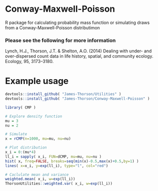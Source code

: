 # Conway-Maxwell-Poisson
R package for calculating probability mass function or simulating draws from a Conway-Maxwell-Poisson distributimon

### Please see the following for more information
Lynch, H.J., Thorson, J.T. & Shelton, A.O. (2014) Dealing with under- and over-dispersed count data in life history, spatial, and community ecology. Ecology, 95, 3173–3180.

# Example usage

```R
devtools::install_github( "James-Thorson/Utilities" )
devtools::install_github( "James-Thorson/Conway-Maxwell-Poisson" )

library( CMP )

# Explore density function
mu = 3
nu = 2

# Simulate
x = rCMP(n=1000, mu=mu, nu=nu)

# Plot distribution
x_i = 0:(mu*4)
ll_i = sapply( x_i, FUN=dCMP, mu=mu, nu=nu )
hist( x, freq=FALSE, breaks=seq(min(x)-0.5,max(x)+0.5,by=1) )
lines( x=x_i, y=exp(ll_i), type="l", col="red")

# Caclulate mean and variance
weighted.mean( x_i, w=exp(ll_i))
ThorsonUtilities::weighted.var( x_i, w=exp(ll_i))
```
